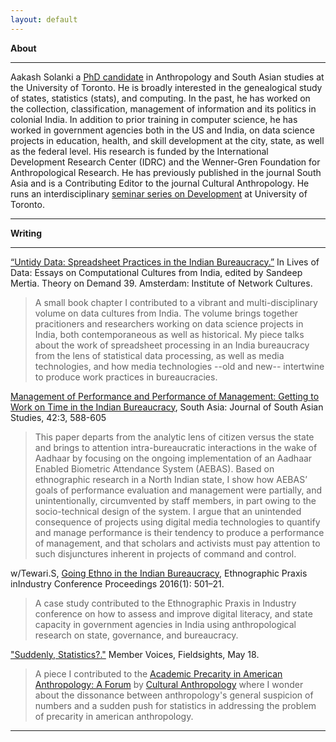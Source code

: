 ```yaml
---
layout: default
---
```


**About**

* * *
Aakash Solanki a [PhD candidate](https://anthropology.utoronto.ca/people/graduate-students/) in Anthropology and South Asian studies at the University of Toronto. He is broadly interested in the genealogical study of states, statistics (stats), and computing. In the past, he has worked on the collection, classification, management of information and its politics in colonial India. In addition to prior training in computer science, he has worked in government agencies both in the US and India, on data science projects in education, health, and skill development at the city, state, as well as the federal level. His research is funded by the International Development Research Center (IDRC) and the Wenner-Gren Foundation for Anthropological Research. He has previously published in the journal South Asia and is a Contributing Editor to the journal Cultural Anthropology. He runs an interdisciplinary [seminar series on Development](http://aakashsolanki.net/utdevsem.html) at University of Toronto.
* * *



**Writing**
* * *

[“Untidy Data: Spreadsheet Practices in the Indian Bureaucracy.”](https://networkcultures.org/blog/publication/lives-of-data-essays-on-computational-cultures-from-india/) In Lives of Data: Essays on Computational Cultures from India, edited by Sandeep Mertia. Theory on Demand 39. Amsterdam: Institute of Network Cultures.

> A small book chapter I contributed to a vibrant and multi-disciplinary volume on data cultures from India. The volume brings together pracitioners and researchers working on data science projects in India, both contemporaneous as well as historical. My piece talks about the work of spreadsheet processing in an India bureaucracy from the lens of statistical data processing, as well as media technologies, and how media technologies --old and new-- intertwine to produce work practices in bureaucracies.


[Management of Performance and Performance of Management: Getting to Work on Time in the Indian Bureaucracy](https://doi.org/10.1080/00856401.2019.1603262), South Asia: Journal of South Asian Studies, 42:3, 588-605

> This paper departs from the analytic lens of citizen versus the state and brings to attention intra-bureaucratic interactions in the wake of Aadhaar by focusing on the ongoing implementation of an Aadhaar Enabled Biometric Attendance System (AEBAS). Based on ethnographic research in a North Indian state, I show how AEBAS’ goals of performance evaluation and management were partially, and unintentionally, circumvented by staff members, in part owing to the socio-technical design of the system. I argue that an unintended consequence of projects using digital media technologies to quantify and manage performance is their tendency to produce a performance of management, and that scholars and activists must pay attention to such disjunctures inherent in projects of command and control.

w/Tewari.S, [Going  Ethno  in  the  Indian  Bureaucracy](https://doi.org/10.1111/1559-8918.2016.01107), Ethnographic Praxis inIndustry Conference Proceedings 2016(1): 501–21.

> A case study contributed to the Ethnographic Praxis in Industry conference on how to assess and improve digital literacy, and state capacity in government agencies in India using anthropological research on state, governance, and bureaucracy.


["Suddenly, Statistics?."](https://culanth.org/fieldsights/suddenly-statistics) Member Voices, Fieldsights, May 18. 

> A piece I contributed to the [Academic Precarity in American Anthropology: A Forum](https://culanth.org/fieldsights/series/academic-precarity-in-american-anthropology-a-forum) by [Cultural Anthropology](https://culanth.org) where I wonder about the dissonance between anthropology's general suspicion of numbers and a sudden push for statistics in addressing the problem of precarity in american anthropology.

* * *
